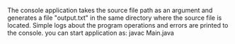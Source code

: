 The console application takes the source file path as an argument and generates a file "output.txt" in the same directory where the source file is located.
Simple logs about the program operations and errors are printed to the console.
you can start application as:  javac Main.java <path-to-sourse-file>
